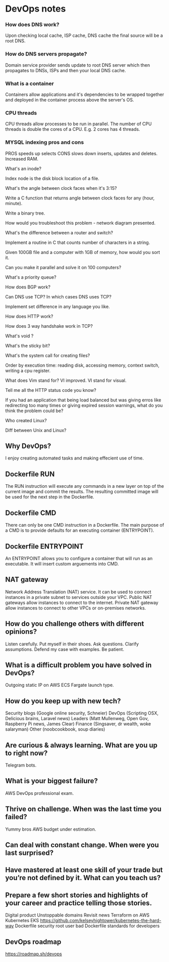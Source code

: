 # DevOps notes

### How does DNS work?
Upon checking local cache, ISP cache, DNS cache the final source will be a root DNS.

### How do DNS servers propagate?
Domain service provider sends update to root DNS server which then propagates to DNSs, ISPs and then your local DNS cache.

### What is a container
Containers allow applications and it's dependencies to be wrapped together and deployed in the container process above the server's OS.

### CPU threads
CPU threads allow processes to be run in parallel. The number of CPU threads is double the cores of a CPU. E.g. 2 cores has 4 threads.

### MYSQL indexing pros and cons
PROS speeds up selects
CONS slows down inserts, updates and deletes. Increased RAM.

What's an inode?

Index node is the disk block location of a file.

What's the angle between clock faces when it's 3:15?

Write a C function that returns angle between clock faces for any (hour, minute).

Write a binary tree.

How would you troubleshoot this problem - network diagram presented.

What's the difference between a router and switch?

Implement a routine in C that counts number of characters in a string.

Given 100GB file and a computer with 1GB of memory, how would you sort it.

Can you make it parallel and solve it on 100 computers?

What's a priority queue?

How does BGP work?

Can DNS use TCP? In which cases DNS uses TCP?

Implement set difference in any language you like.

How does HTTP work?

How does 3 way handshake work in TCP?

What's void ?

What's the sticky bit?

What's the system call for creating files?

Order by execution time: reading disk, accessing memory, context switch, writing a cpu register.

What does Vim stand for?
VI improved. VI stand for visual.

Tell me all the HTTP status code you know?

If you had an application that being load balanced but was giving erros like redirecting too many times or giving expired session warnings, what do you think the problem could be?

Who created Linux?

Diff between Unix and Linux?

## Why DevOps?
I enjoy creating automated tasks and making effecient use of time.

## Dockerfile RUN
The RUN instruction will execute any commands in a new layer on top of the current image and commit the results. The resulting committed image will be used for the next step in the Dockerfile.

## Dockerfile CMD
There can only be one CMD instruction in a Dockerfile.
The main purpose of a CMD is to provide defaults for an executing container (ENTRYPOINT).

## Dockerfile ENTRYPOINT
An ENTRYPOINT allows you to configure a container that will run as an executable. It will insert custom arguements into CMD.

## NAT gateway
Network Address Translation (NAT) service. It can be used to connect instances in a private subnet to services outside your VPC.
Public NAT gateways allow instances to connect to the internet.
Private NAT gateway allow instances to connect to other VPCs or on-premises networks.

## How do you challenge others with different opinions?
Listen carefully. Put myself in their shoes. Ask questions. Clarify assumptions. Defend my case with examples. Be patient.

## What is a difficult problem you have solved in DevOps?
Outgoing static IP on AWS ECS Fargate launch type.

## How do you keep up with new tech?
Security blogs (Google online security, Schneier)
DevOps (Scripting OSX, Delicious brains, Laravel news)
Leaders (Matt Mullenweg, Open Gov, Raspberry Pi news, James Clear)
Finance (Singsaver, dr wealth, woke salaryman)
Other (noobcookbook, soup diaries)

## Are curious & always learning. What are you up to right now?
Telegram bots.

## What is your biggest failure?
AWS DevOps professional exam.

## Thrive on challenge. When was the last time you failed?
Yummy bros AWS budget under estimation.

## Can deal with constant change. When were you last surprised?

## Have mastered at least one skill of your trade but you’re not defined by it. What can you teach us?

## Prepare a few short stories and highlights of your career and practice telling those stories.

Digital product
Unstoppable domains
Revisit news
Terraform on AWS
Kubernetes EKS https://github.com/kelseyhightower/kubernetes-the-hard-way
Dockerfile security root user bad
Dockerfile standards for developers

## DevOps roadmap

https://roadmap.sh/devops
